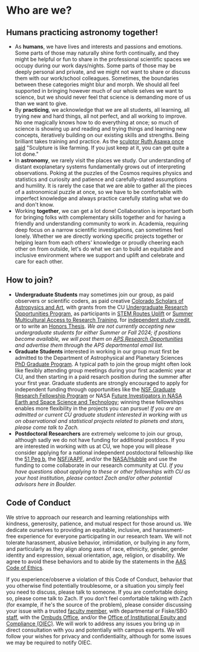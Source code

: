 # Who are we? 

## **Humans practicing astronomy together!** 

- As **humans**, we have lives and interests and passions and emotions. Some parts of those may naturally shine forth continually, and they might be helpful or fun to share in the professional scientific spaces we occupy during our work days/nights. Some parts of those may be deeply personal and private, and we might not want to share or discuss them with our work/school colleagues. Sometimes, the boundaries between these categories might blur and morph. We should all feel supported in bringing however much of our whole selves we want to science, but we should never feel that science is demanding more of us than we want to give. 
- By **practicing**, we acknowledge that we are all students, all learning, all trying new and hard things, all not perfect, and all working to improve. No one magically knows how to do everything at once; so much of science is showing up and reading and trying things and learning new concepts, iteratively building on our existing skills and strengths. Being brilliant takes training and practice. As the [sculptor Ruth Asawa once said](https://www.janm.org/press/release/sculpture-ruth-asawa-contours-air-displays-prolific-career-wire-sculpture-artist) "Sculpture is like farming. If you just keep at it, you can get quite a lot done." 
- In **astronomy**, we rarely visit the places we study. Our understanding of distant exoplanetary systems fundamentally grows out of interpreting observations. Poking at the puzzles of the Cosmos requires physics and statistics and curiosity and patience and carefully-stated assumptions and humility. It is rarely the case that we are able to gather all the pieces of a astronomical puzzle at once, so we have to be comfortable with imperfect knowledge and always practice carefully stating what we do and don't know. 
- Working **together**, we can get a lot done! Collaboration is important both for bringing folks with complementary skills together and for having a friendly and understanding community to work in. Academia, requiring deep focus on a narrow scientific investigations, can sometimes feel lonely. Whether we are directly working specific projects together or helping learn from each others' knowledge or proudly cheering each other on from outside, let's do what we can to build an equitable and inclusive environment where we support and uplift and celebrate and care for each other. 


## How to join? 

- **Undergraduate Students** may sometimes join our group, as paid observers or scientific coders, as paid creative [Colorado Scholars of Astropysics and Art](https://craftingthecosmos.github.io/csa2.html), with grants from the CU [Undergraduate Research Opportunities Program](https://www.colorado.edu/urop/), as participants in [STEM Routes Uplift](https://www.colorado.edu/studentgroups/stemroutes/uplift-research-program) or [Summer Multicultural Access to Research Training](https://www.colorado.edu/initiative/cdi/undergraduate-stem-research/smart-program-information), for [independent study credit](https://docs.google.com/document/d/13jQoEFdk8RsGCHJrOYLmM0oh-Mu_u4SqYJ9ZIx3QoMY/edit), or to write an [Honors Thesis](https://www.colorado.edu/aps/undergraduate-students/honors-program). *We are not currently accepting new undergraduate students for either Summer or Fall 2024; if positions become available, we will post them on [APS Research Opportunities](https://www.colorado.edu/aps/undergraduate-students/ready-research) and advertise them through the APS departmental email list.*
- **Graduate Students** interested in working in our group must first be admitted to the Department of Astrophysical and Planetary Sciences [PhD Graduate Program](https://www.colorado.edu/aps/prospective-students). A typical path to join the group might often look like flexibly attending group meetings during your first academic year at CU, and then starting in a paid resarch position during the summer after your first year. Graduate students are strongly encouraged to apply for independent funding through opportunities like the [NSF Graduate Research Fellowship Program](https://www.nsfgrfp.org/) or NASA [Future Investigators in NASA Earth and Space Science and Technology](https://nspires.nasaprs.com/external/solicitations/summary!init.do?solId=%7b2CA37D02-F6A7-9746-68C1-8B681D7532EA%7d&path=open); winning these fellowships enables more flexibility in the projects you can pursue! *If you are an admitted or current CU graduate student interested in working with us on observational and statistical projects related to planets and stars, please come talk to Zach.*
- **Postdoctoral Researchers** are extremely welcome to join our group, although sadly we do not have funding for additional postdocs. If you are interested in working with us at CU, we hope you will please consider applying for a national independent postdoctoral fellowship like the [51 Peg b](https://www.hsfoundation.org/programs/science/51-pegasi-b-fellowship/), the [NSF/AAPF](https://new.nsf.gov/funding/opportunities/nsf-astronomy-astrophysics-postdoctoral), and/or the [NASA/Hubble](https://nexsci.caltech.edu/sagan/fellowship.shtml) and use the funding to come collaborate in our research community at CU. *If you have questions about applying to these or other fellowships with CU as your host institution, please contact Zach and/or other potential advisors here in Boulder.*

## Code of Conduct 

We strive to approach our research and learning relationships with kindness, generosity, patience, and mutual respect for those around us. We dedicate ourselves to providing an equitable, inclusive, and harassment-free experience for everyone participating in our research team. We will not tolerate harassment, abusive behavior, intimidation, or bullying in any form, and particularly as they align along axes of race, ethnicity, gender, gender identity and expression, sexual orientation, age, religion, or disability. We agree to avoid these behaviors and to abide by the statements in the [AAS Code of Ethics](https://aas.org/policies/ethics). 

If you experience/observe a violation of this Code of Conduct, behavior that you otherwise find potentially troublesome, or a situation you simply feel you need to discuss, please talk to someone. If you are comfortable doing so, please come talk to Zach. If you don't feel comfortable talking with Zach (for example, if he's the source of the problem), please consider discussing your issue with a trusted [faculty member](https://www.colorado.edu/aps/people/faculty), with departmental or Fiske/SBO [staff](https://www.colorado.edu/aps/people/faculty), with the [Ombuds Office](https://www.colorado.edu/ombuds/), and/or the [Office of Institutional Equity and Compliance (OIEC)](https://www.colorado.edu/oiec/). We will work to address any issues you bring up in direct consultation with you and potentially with campus experts. We will follow your wishes for privacy and confidentiality, although for some issues we may be required to notify OIEC. 




